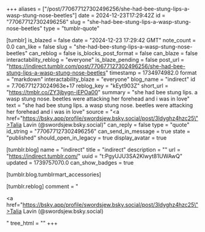 +++
aliases = ["/post/770677127302496256/she-had-bee-stung-lips-a-wasp-stung-nose-beetles"]
date = 2024-12-23T17:29:42Z
id = "770677127302496256"
slug = "she-had-bee-stung-lips-a-wasp-stung-nose-beetles"
type = "tumblr-quote"

[tumblr]
is_blazed = false
date = "2024-12-23 17:29:42 GMT"
note_count = 0.0
can_like = false
slug = "she-had-bee-stung-lips-a-wasp-stung-nose-beetles"
can_reblog = false
is_blocks_post_format = false
can_blaze = false
interactability_reblog = "everyone"
is_blaze_pending = false
post_url = "https://indirect.tumblr.com/post/770677127302496256/she-had-bee-stung-lips-a-wasp-stung-nose-beetles"
timestamp = 1734974982.0
format = "markdown"
interactability_blaze = "everyone"
blog_name = "indirect"
id = 7.706771273024963e+17
reblog_key = "kEyt903Z"
short_url = "https://tmblr.co/ZY3jbygn-iEPOa00"
summary = "she had bee stung lips. a wasp stung nose. beetles were attacking her forehead and i was in love"
text = "she had bee stung lips. a wasp stung nose. beetles were attacking her forehead and i was in love"
source = "<a href=\"https://bsky.app/profile/swordsjew.bsky.social/post/3ldyghz4hzc25\">Talia Lavin (@swordsjew.bsky.social)</a>"
can_reply = false
type = "quote"
id_string = "770677127302496256"
can_send_in_message = true
state = "published"
should_open_in_legacy = true
display_avatar = true

[tumblr.blog]
name = "indirect"
title = "indirect"
description = ""
url = "https://indirect.tumblr.com/"
uuid = "t:PgyUJU3SA2Klwyt81UWAwQ"
updated = 1739757070.0
can_show_badges = true

[tumblr.blog.tumblrmart_accessories]

[tumblr.reblog]
comment = "<p><a href=\"https://bsky.app/profile/swordsjew.bsky.social/post/3ldyghz4hzc25\">Talia Lavin (@swordsjew.bsky.social)</a></p>"
tree_html = ""
+++
